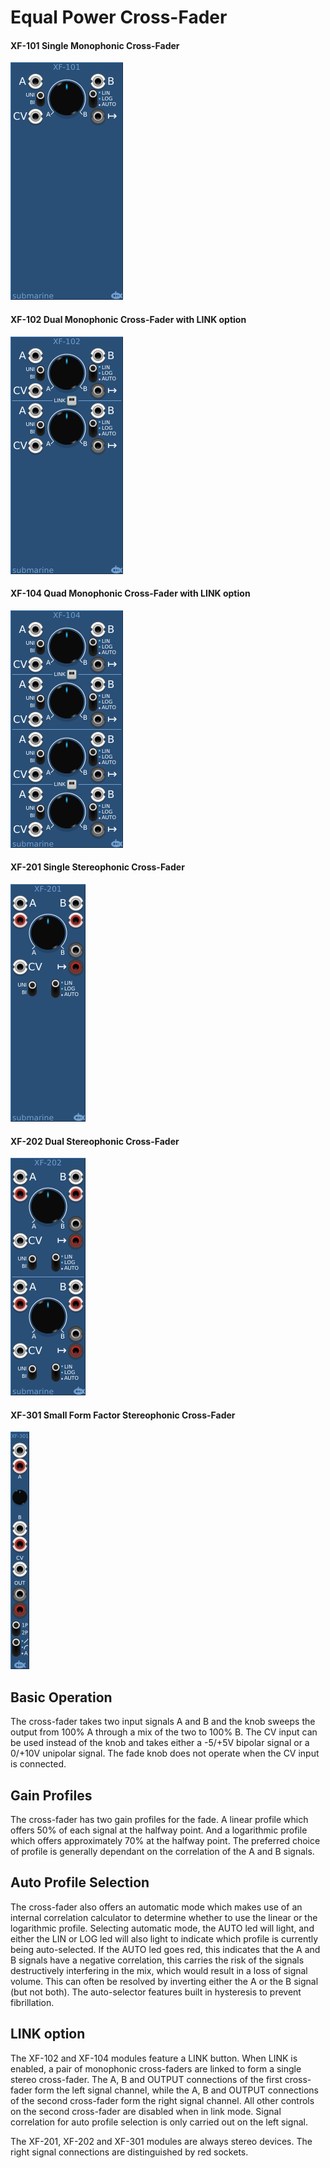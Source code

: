 # Equal Power Cross-Fader
#### XF-101 Single Monophonic Cross-Fader
![View of the Cross-Fader modules](XF-101.png "Cross-Fader Range")
#### XF-102 Dual Monophonic Cross-Fader with LINK option
![View of the Cross-Fader modules](XF-102.png "Cross-Fader Range")
#### XF-104 Quad Monophonic Cross-Fader with LINK option
![View of the Cross-Fader modules](XF-104.png "Cross-Fader Range")
#### XF-201 Single Stereophonic Cross-Fader
![View of the Cross-Fader modules](XF-201.png "Cross-Fader Range")
#### XF-202 Dual Stereophonic Cross-Fader
![View of the Cross-Fader modules](XF-202.png "Cross-Fader Range")
#### XF-301 Small Form Factor Stereophonic Cross-Fader
![View of the Cross-Fader modules](XF-301.png "Cross-Fader Range")

## Basic Operation

The cross-fader takes two input signals A and B and the knob sweeps the output from 100% A through a mix of the two 
to 100% B.  The CV input can be used instead of the knob and takes either a -5/+5V bipolar signal or a 0/+10V unipolar signal. The fade knob does not operate when the CV input is connected.

## Gain Profiles
The cross-fader has two gain profiles for the fade. A linear profile which offers 50% of each signal at the halfway point. And a logarithmic profile which offers approximately 70% at the halfway point. The preferred choice of profile is generally dependant on the correlation of the A and B signals. 

## Auto Profile Selection
The cross-fader also offers an automatic mode which makes use of an internal correlation calculator to determine whether to use the linear or the logarithmic profile. Selecting automatic mode, the AUTO led will light, and either the LIN or LOG led will also light to indicate which profile is currently being auto-selected. If the AUTO led goes red, this indicates that the A and B signals have a negative correlation, this carries the risk of the signals destructively interfering in the mix, which would result in a loss of signal volume. This can often be resolved by inverting either the A or the B signal (but not both). The auto-selector features built in hysteresis to prevent fibrillation.

## LINK option
The XF-102 and XF-104 modules feature a LINK button. When LINK is enabled, a pair of monophonic cross-faders are linked to form a single stereo cross-fader. The A, B and OUTPUT connections of the first cross-fader form the left signal channel, while the A, B and OUTPUT connections of the second cross-fader form the right signal channel. All other controls on the second cross-fader are disabled when in link mode. Signal correlation for auto profile selection is only carried out on the left signal.

The XF-201, XF-202 and XF-301 modules are always stereo devices. The right signal connections are distinguished by red sockets. 
